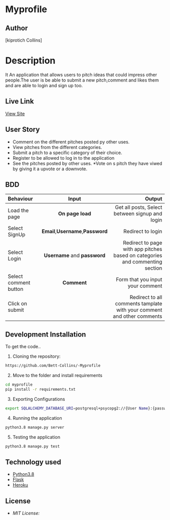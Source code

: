 # Myprofile

## Author
[kiprotich Collins]
# Description
It An application that allows users to pitch ideas that could impress other people.The user is be able to submit a new pitch,comment and likes them and are able to login and sign up too.

## Live Link
[View Site]((https://github.com/Bett-Collins))

## User Story

* Comment on the different pitches posted py other uses.
* View pitches from the different categories.
* Submit a pitch to a specific category of their choice.
* Register to be allowed to log in to the application
* See the pitches posted by other uses.
*Vote on s pitch they have viwed by giving it a upvote or a downvote.


## BDD
| Behaviour | Input | Output |
| :---------------- | :---------------: | ------------------: |
| Load the page | **On page load** | Get all posts, Select between signup and login|
| Select SignUp| **Email**,**Username**,**Password** | Redirect to login|
| Select Login | **Username** and **password** | Redirect to page with app pitches based on categories and commenting section|
| Select comment button | **Comment** | Form that you input your comment|
| Click on submit |  | Redirect to all comments tamplate with your comment and other comments|


## Development Installation
To get the code..

1. Cloning the repository:
  ```bash
https://github.com/Bett-Collins/-Myprofile
  ```
2. Move to the folder and install requirements
  ```bash
  cd myprofile
  pip install -r requirements.txt
  ```
3. Exporting Configurations
  ```bash
  export SQLALCHEMY_DATABASE_URI=postgresql+psycopg2://{User Name}:{password}@localhost/{database name}
  ```
4. Running the application
  ```bash
  python3.8 manage.py server
  ```
5. Testing the application
  ```bash
  python3.8 manage.py test
  ```



## Technology used

* [Python3.8](https://www.python.org/)
* [Flask](http://flask.pocoo.org/)
* [Heroku](https://heroku.com)


## License
* *MIT License:*
